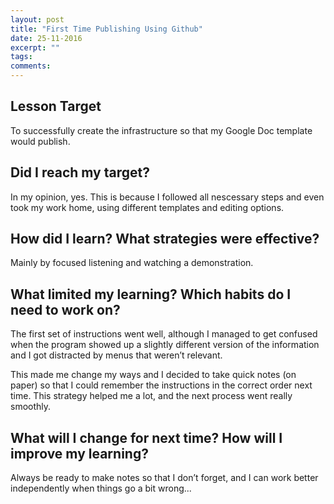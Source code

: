 ```yaml
---
layout: post
title: "First Time Publishing Using Github"
date: 25-11-2016
excerpt: ""
tags: 
comments: 
---
```


## Lesson Target

To successfully create the infrastructure so that my Google Doc template would publish.

## Did I reach my target?

 In my opinion, yes. This is because I followed all nescessary steps and even took my work home, using different templates and editing options.

## How did I learn? What strategies were effective? 

Mainly by focused listening and watching a demonstration.

## What limited my learning? Which habits do I need to work on? 

The first set of instructions went well, although I managed to get confused when the program showed up a slightly different version of the information and I got distracted by menus that weren’t relevant.  


This made me change my ways and I decided to take quick notes (on paper) so that I could remember the instructions in the correct order next time.  This strategy helped me a lot, and the next process went really smoothly.

## What will I change for next time? How will I improve my learning?

Always be ready to make notes so that I don’t forget, and I can work better independently when things go a bit wrong...

